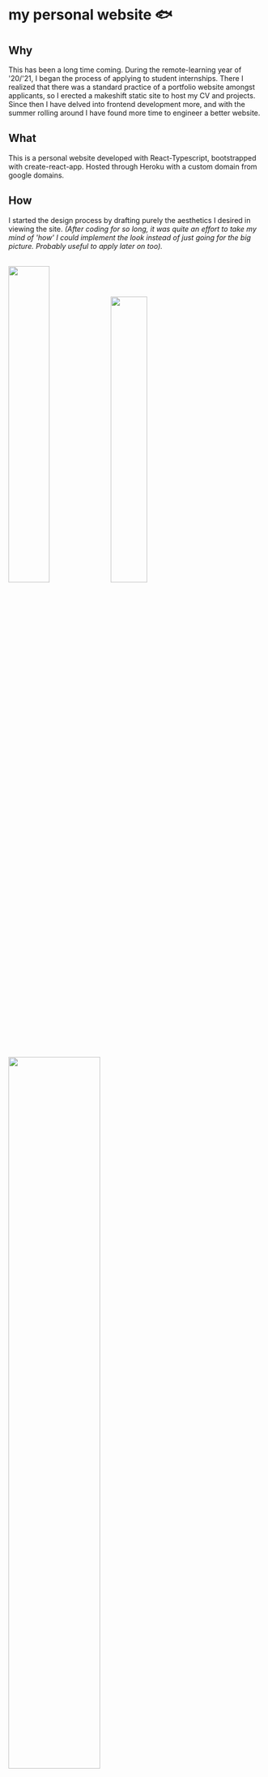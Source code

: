 # my personal website 🐟

## Why 

This has been a long time coming. During the remote-learning year of '20/'21, I began the process of applying to student internships. There I realized that there was a standard practice of a portfolio website amongst applicants, so I erected a makeshift static site to host my CV and projects. Since then I have delved into frontend development more, and with the summer rolling around I have found more time to engineer a better website.

## What

This is a personal website developed with React-Typescript, bootstrapped with create-react-app. Hosted through Heroku with a custom domain from google domains.

## How

I started the design process by drafting purely the aesthetics I desired in viewing the site. <i>(After coding for so long, it was quite an effort to take my mind of 'how' I could implement the look instead of just going for the big picture. Probably useful to apply later on too).</i>
<br /><br />

<img src="https://user-images.githubusercontent.com/48145854/121237706-322fdf80-c84c-11eb-96fe-ff5756b8ff71.jpg" width="40%" /><img src="https://user-images.githubusercontent.com/48145854/121237678-2cd29500-c84c-11eb-8657-cc287ece4848.jpg" width="38%" />
<img src="https://user-images.githubusercontent.com/48145854/121237701-30feb280-c84c-11eb-9029-2d24490d8b0b.jpg" width="60%" />
<br /><br />

Then I began implementing the high level structure for the site: site containers, style layouts, components, App-level dark mode (<- really wanted this one), etc... then the smaller details.

Finally, I just entered information of each page of my site as I drafted at the start. Also, I made sure to configure each page for mobile devices. 

These steps were re-iterative at times; I've learned a lot for the next time I make a frontend UI or application to streamline the process!

![light mode](https://user-images.githubusercontent.com/48145854/121238859-6a83ed80-c84d-11eb-9383-68cb336e70fe.png)
![dark mode](https://user-images.githubusercontent.com/48145854/121238902-77a0dc80-c84d-11eb-95a9-558187b8b2a3.png)
![about](https://user-images.githubusercontent.com/48145854/121238977-8a1b1600-c84d-11eb-8701-2c06023e106f.png)


<br/><br/>
### References
- [Media queries](https://jsramblings.com/how-to-use-media-queries-with-styled-components/)
- [Heroku custom Google Domain](https://medium.com/@david.gagne/set-up-a-custom-domain-for-your-heroku-application-using-google-domains-guaranteed-a2b2ff934f97)
